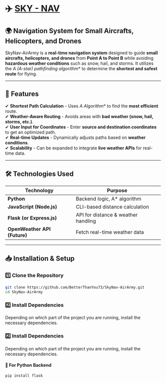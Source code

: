 # ✈️ [SKY - NAV](https://skynav.pythonanywhere.com/)

## 🌍 Navigation System for Small Aircrafts, Helicopters, and Drones

SkyNav-AirArmy is a **real-time navigation system** designed to guide **small aircrafts, helicopters, and drones** from **Point A to Point B** while avoiding **hazardous weather conditions** such as snow, hail, and storms. It utilizes the **A* (A-star) pathfinding algorithm** to determine the **shortest and safest route** for flying.

---

## 🚀 Features
✔ **Shortest Path Calculation** - Uses **A* Algorithm** to find the **most efficient** route.  
✔ **Weather-Aware Routing** - Avoids areas with **bad weather (snow, hail, storms, etc.)**.  
✔ **User Input for Coordinates** - Enter **source and destination coordinates** to get an optimized path.  
✔ **Real-time Updates** - Dynamically adjusts paths based on **weather conditions**.  
✔ **Scalability** - Can be expanded to integrate **live weather APIs** for real-time data.  

---

## 🛠️ Technologies Used
| **Technology** | **Purpose** |
|--------------|------------|
| **Python** | Backend logic, A* algorithm |
| **JavaScript (Node.js)** | CLI-based distance calculation |
| **Flask (or Express.js)** | API for distance & weather handling |
| **OpenWeather API (Future)** | Fetch real-time weather data |

---

## 📥 Installation & Setup

### **1️⃣ Clone the Repository**
```sh
git clone https://github.com/BetterThanYou73/SkyNav-AirArmy.git
cd SkyNav-AirArmy
```
### **2️⃣ Install Dependencies**
Depending on which part of the project you are running, install the necessary dependencies.
### 2️⃣ Install Dependencies
Depending on which part of the project you are running, install the necessary dependencies.

#### 🐍 For Python Backend
```sh
pip install flask
```
